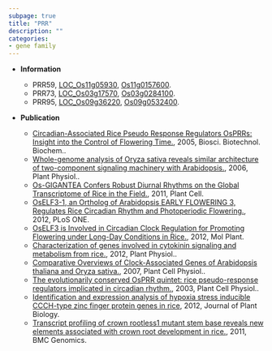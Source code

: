```yaml
---
subpage: true
title: "PRR"
description: ""
categories:
- gene family
---
```


* **Information**  
    + PRR59, [LOC_Os11g05930](http://rice.plantbiology.msu.edu/cgi-bin/ORF_infopage.cgi?orf=LOC_Os11g05930), [Os11g0157600](http://rapdb.dna.affrc.go.jp/viewer/gbrowse_details/irgsp1?name=Os11g0157600).
    + PRR73, [LOC_Os03g17570](http://rice.plantbiology.msu.edu/cgi-bin/ORF_infopage.cgi?orf=LOC_Os03g17570), [Os03g0284100](http://rapdb.dna.affrc.go.jp/viewer/gbrowse_details/irgsp1?name=Os03g0284100).
    + PRR95, [LOC_Os09g36220](http://rice.plantbiology.msu.edu/cgi-bin/ORF_infopage.cgi?orf=LOC_Os09g36220), [Os09g0532400](http://rapdb.dna.affrc.go.jp/viewer/gbrowse_details/irgsp1?name=Os09g0532400).

* **Publication**  
    + [Circadian-Associated Rice Pseudo Response Regulators OsPRRs: Insight into the Control of Flowering Time.](http://www.ncbi.nlm.nih.gov/pubmed?term=Circadian-Associated+Rice+Pseudo+Response+Regulators+OsPRRs:+Insight+into+the+Control+of+Flowering+Time.%5BTitle%5D), 2005, Biosci. Biotechnol. Biochem..
    + [Whole-genome analysis of Oryza sativa reveals similar architecture of two-component signaling machinery with Arabidopsis.](http://www.ncbi.nlm.nih.gov/pubmed?term=Whole-genome+analysis+of+Oryza+sativa+reveals+similar+architecture+of+two-component+signaling+machinery+with+Arabidopsis.%5BTitle%5D), 2006, Plant Physiol..
    + [Os-GIGANTEA Confers Robust Diurnal Rhythms on the Global Transcriptome of Rice in the Field.](http://www.ncbi.nlm.nih.gov/pubmed?term=Os-GIGANTEA+Confers+Robust+Diurnal+Rhythms+on+the+Global+Transcriptome+of+Rice+in+the+Field.%5BTitle%5D), 2011, Plant Cell.
    + [OsELF3-1, an Ortholog of Arabidopsis EARLY FLOWERING 3, Regulates Rice Circadian Rhythm and Photoperiodic Flowering.](http://www.ncbi.nlm.nih.gov/pubmed?term=OsELF3-1,+an+Ortholog+of+Arabidopsis+EARLY+FLOWERING+3,+Regulates+Rice+Circadian+Rhythm+and+Photoperiodic+Flowering.%5BTitle%5D), 2012, PLoS ONE.
    + [OsELF3 is Involved in Circadian Clock Regulation for Promoting Flowering under Long-Day Conditions in Rice.](http://www.ncbi.nlm.nih.gov/pubmed?term=OsELF3+is+Involved+in+Circadian+Clock+Regulation+for+Promoting+Flowering+under+Long-Day+Conditions+in+Rice.%5BTitle%5D), 2012, Mol Plant.
    + [Characterization of genes involved in cytokinin signaling and metabolism from rice.](http://www.ncbi.nlm.nih.gov/pubmed?term=Characterization+of+genes+involved+in+cytokinin+signaling+and+metabolism+from+rice.%5BTitle%5D), 2012, Plant Physiol..
    + [Comparative Overviews of Clock-Associated Genes of Arabidopsis thaliana and Oryza sativa.](http://www.ncbi.nlm.nih.gov/pubmed?term=Comparative+Overviews+of+Clock-Associated+Genes+of+Arabidopsis+thaliana+and+Oryza+sativa.%5BTitle%5D), 2007, Plant Cell Physiol..
    + [The evolutionarily conserved OsPRR quintet: rice pseudo-response regulators implicated in circadian rhythm.](http://www.ncbi.nlm.nih.gov/pubmed?term=The+evolutionarily+conserved+OsPRR+quintet:+rice+pseudo-response+regulators+implicated+in+circadian+rhythm.%5BTitle%5D), 2003, Plant Cell Physiol..
    + [Identification and expression analysis of hypoxia stress inducible CCCH-type zinc finger protein genes in rice](http://www.ncbi.nlm.nih.gov/pubmed?term=Identification+and+expression+analysis+of+hypoxia+stress+inducible+CCCH-type+zinc+finger+protein+genes+in+rice%5BTitle%5D), 2012, Journal of Plant Biology.
    + [Transcript profiling of crown rootless1 mutant stem base reveals new elements associated with crown root development in rice.](http://www.ncbi.nlm.nih.gov/pubmed?term=Transcript+profiling+of+crown+rootless1+mutant+stem+base+reveals+new+elements+associated+with+crown+root+development+in+rice.%5BTitle%5D), 2011, BMC Genomics.


